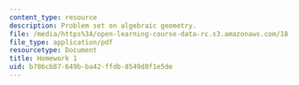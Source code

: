 ```yaml
---
content_type: resource
description: Problem set on algebraic geometry.
file: /media/https%3A/open-learning-course-data-rc.s3.amazonaws.com/18-727-topics-in-algebraic-geometry-algebraic-surfaces-spring-2008/b786cb87649bba42ffdb8549d8f1e5de_hw1.pdf
file_type: application/pdf
resourcetype: Document
title: Homework 1
uid: b786cb87-649b-ba42-ffdb-8549d8f1e5de
---
```

